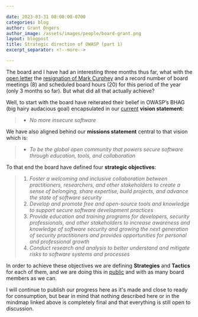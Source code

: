 ```yaml
---

date: 2023-03-31 00:00:00-0700
categories: blog
author: Grant Ongers
author_image: /assets/images/people/board-grant.png
layout: blogpost
title: Strategic direction of OWASP (part 1)
excerpt_separator: <!--more-->

---
```


The board and I have had an interesting three months thus far, what with the [open letter][1] the [resignation of Mark Curphey][2] and a record number of board meetings (8) and scheduled board hours (20) for this period of the year (only 3 months so far). But what did all that actually achieve?

<!--more-->

Well, to start with the board have reiterated their belief in OWASP’s BHAG (big hairy audacious goal) encapsulated in our [current][3] **vision statement:** 

> - _No more insecure software_ 

We have also aligned behind our **missions statement** central to that vision which is: 

> - _To be the global open community that powers secure software through education, tools, and collaboration_

To that end the board have defined four **strategic objectives**:

> 1. _Foster a welcoming and inclusive collaboration between practitioners, researchers, and other stakeholders to create a sense of belonging, share expertise, build projects, and advance the state of software security_
> 2. _Develop and promote free and open-source tools and knowledge to support secure software development practices_
> 3. _Provide education and training programs for developers, security professionals, and other stakeholders to increase awareness and knowledge of software security and growing the next generation of security practitioners and provides opportunities for personal and professional growth_
> 4. _Conduct research and analysis to better understand and mitigate risks to software systems and processes_

In order to achieve these objectives we are defining **Strategies** and **Tactics** for each of them, and we are doing this in [public][4] and with as many board members as we can. 

I will continue to publish our progress here as it's made and close to ready for consumption, but bear in mind that nothing described here or in the mindmap linked above is completely final and that everything is still open to discussion.

[1]: https://github.com/owasp-change/owasp-change.github.io
[2]: https://owasp.org/blog/2023/03/20/resignation-of-mark-curphey.html
[3]: https://docs.google.com/document/d/13uTO6LdXq5W7HADiA0P4QPQevyO0hzthf5KtvnFbt4s/
[4]: https://xmind.works/8K9HRBaW
